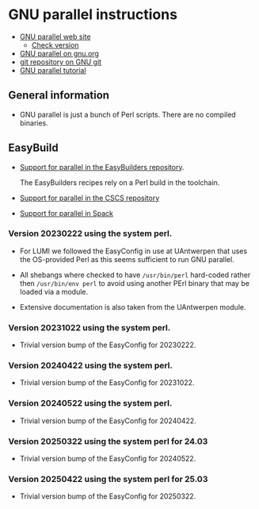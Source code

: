 # GNU parallel instructions

-   [GNU parallel web site](http://savannah.gnu.org/projects/parallel/)
    -   [Check version](https://ftp.gnu.org/gnu/parallel/)
-   [GNU parallel on gnu.org](https://www.gnu.org/software/parallel/)
-   [git repository on GNU git](http://git.savannah.gnu.org/cgit/parallel.git)
-   [GNU parallel tutorial](https://www.gnu.org/software/parallel/parallel_tutorial.html)


## General information

-    GNU parallel is just a bunch of Perl scripts. There are no compiled binaries.

## EasyBuild

-   [Support for parallel in the EasyBuilders repository](https://github.com/easybuilders/easybuild-easyconfigs/tree/develop/easybuild/easyconfigs/p/parallel).

    The EasyBuilders recipes rely on a Perl build in the toolchain.

-   [Support for parallel in the CSCS repository](https://github.com/eth-cscs/production/tree/master/easybuild/easyconfigs/p/parallel)

-   [Support for parallel in Spack](https://spack.readthedocs.io/en/latest/package_list.html#parallel)


### Version 20230222 using the system perl.

-   For LUMI we followed the EasyConfig in use at UAntwerpen that uses the 
    OS-provided Perl as this seems sufficient to run GNU parallel.
    
-   All shebangs where checked to have `/usr/bin/perl` hard-coded rather
    then `/usr/bin/env perl` to avoid using another PErl binary that may
    be loaded via a module.
    
-    Extensive documentation is also taken from the UAntwerpen module.


### Version 20231022 using the system perl.

-   Trivial version bump of the EasyConfig for 20230222.


### Version 20240422 using the system perl.

-   Trivial version bump of the EasyConfig for 20231022.


### Version 20240522 using the system perl.

-   Trivial version bump of the EasyConfig for 20240422.


### Version 20250322 using the system perl for 24.03

-   Trivial version bump of the EasyConfig for 20240522.


### Version 20250422 using the system perl for 25.03

-   Trivial version bump of the EasyConfig for 20250322.

